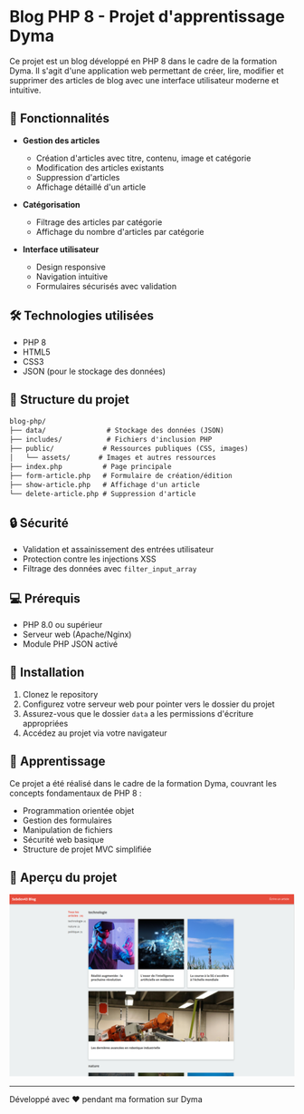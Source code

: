 # Blog PHP 8 - Projet d'apprentissage Dyma

Ce projet est un blog développé en PHP 8 dans le cadre de la formation Dyma. Il s'agit d'une application web permettant de créer, lire, modifier et supprimer des articles de blog avec une interface utilisateur moderne et intuitive.

## 🚀 Fonctionnalités

- **Gestion des articles**
  - Création d'articles avec titre, contenu, image et catégorie
  - Modification des articles existants
  - Suppression d'articles
  - Affichage détaillé d'un article

- **Catégorisation**
  - Filtrage des articles par catégorie
  - Affichage du nombre d'articles par catégorie

- **Interface utilisateur**
  - Design responsive
  - Navigation intuitive
  - Formulaires sécurisés avec validation

## 🛠 Technologies utilisées

- PHP 8
- HTML5
- CSS3
- JSON (pour le stockage des données)

## 📁 Structure du projet

```
blog-php/
├── data/               # Stockage des données (JSON)
├── includes/           # Fichiers d'inclusion PHP
├── public/            # Ressources publiques (CSS, images)
│   └── assets/       # Images et autres ressources
├── index.php          # Page principale
├── form-article.php   # Formulaire de création/édition
├── show-article.php   # Affichage d'un article
└── delete-article.php # Suppression d'article
```

## 🔒 Sécurité

- Validation et assainissement des entrées utilisateur
- Protection contre les injections XSS
- Filtrage des données avec `filter_input_array`

## 💻 Prérequis

- PHP 8.0 ou supérieur
- Serveur web (Apache/Nginx)
- Module PHP JSON activé

## 🚀 Installation

1. Clonez le repository
2. Configurez votre serveur web pour pointer vers le dossier du projet
3. Assurez-vous que le dossier `data` a les permissions d'écriture appropriées
4. Accédez au projet via votre navigateur

## 📝 Apprentissage

Ce projet a été réalisé dans le cadre de la formation Dyma, couvrant les concepts fondamentaux de PHP 8 :
- Programmation orientée objet
- Gestion des formulaires
- Manipulation de fichiers
- Sécurité web basique
- Structure de projet MVC simplifiée

## 📸 Aperçu du projet

![Aperçu du blog](/public/assets/image.png)

---
Développé avec ❤️ pendant ma formation sur Dyma
